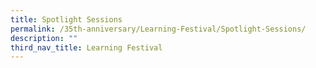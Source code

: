 ```yaml
---
title: Spotlight Sessions
permalink: /35th-anniversary/Learning-Festival/Spotlight-Sessions/
description: ""
third_nav_title: Learning Festival
---
```

